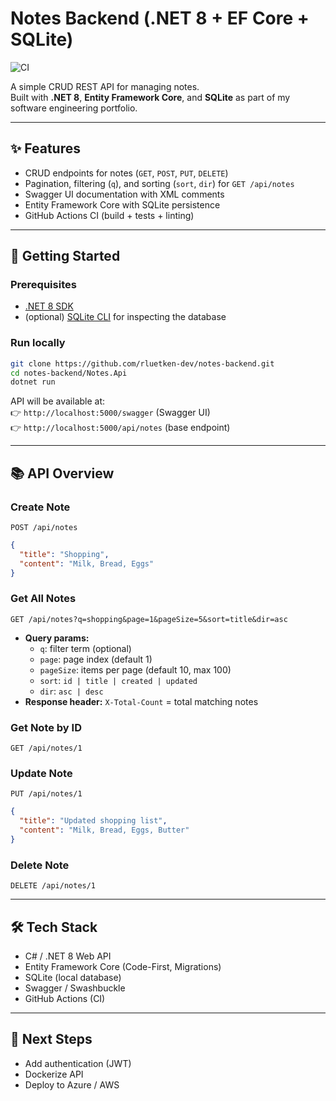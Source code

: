 ﻿# Notes Backend (.NET 8 + EF Core + SQLite)

![CI](https://github.com/rluetken-dev/notes-backend/actions/workflows/ci.yml/badge.svg)

A simple CRUD REST API for managing notes.  
Built with **.NET 8**, **Entity Framework Core**, and **SQLite** as part of my software engineering portfolio.

---

## ✨ Features
- CRUD endpoints for notes (`GET`, `POST`, `PUT`, `DELETE`)
- Pagination, filtering (`q`), and sorting (`sort`, `dir`) for `GET /api/notes`
- Swagger UI documentation with XML comments
- Entity Framework Core with SQLite persistence
- GitHub Actions CI (build + tests + linting)

---

## 🚀 Getting Started

### Prerequisites
- [.NET 8 SDK](https://dotnet.microsoft.com/en-us/download)
- (optional) [SQLite CLI](https://www.sqlite.org/download.html) for inspecting the database

### Run locally
```bash
git clone https://github.com/rluetken-dev/notes-backend.git
cd notes-backend/Notes.Api
dotnet run
```

API will be available at:  
👉 `http://localhost:5000/swagger` (Swagger UI)  
👉 `http://localhost:5000/api/notes` (base endpoint)

---

## 📚 API Overview

### Create Note
`POST /api/notes`

```json
{
  "title": "Shopping",
  "content": "Milk, Bread, Eggs"
}
```

### Get All Notes
`GET /api/notes?q=shopping&page=1&pageSize=5&sort=title&dir=asc`

- **Query params:**
  - `q`: filter term (optional)
  - `page`: page index (default 1)
  - `pageSize`: items per page (default 10, max 100)
  - `sort`: `id | title | created | updated`
  - `dir`: `asc | desc`
- **Response header:** `X-Total-Count` = total matching notes

### Get Note by ID
`GET /api/notes/1`

### Update Note
`PUT /api/notes/1`

```json
{
  "title": "Updated shopping list",
  "content": "Milk, Bread, Eggs, Butter"
}
```

### Delete Note
`DELETE /api/notes/1`

---

## 🛠️ Tech Stack
- C# / .NET 8 Web API
- Entity Framework Core (Code-First, Migrations)
- SQLite (local database)
- Swagger / Swashbuckle
- GitHub Actions (CI)

---

## 📌 Next Steps
- Add authentication (JWT)
- Dockerize API
- Deploy to Azure / AWS
